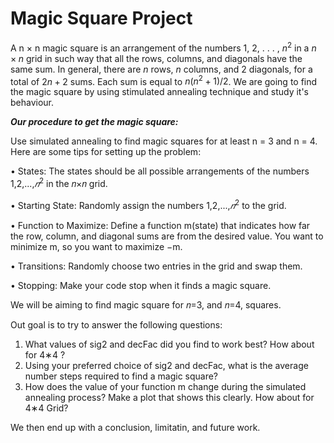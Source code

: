 # Magic Square Project
A n × n magic square is an arrangement of the numbers 1, 2, . . . , $n^2$ in a $n × n$ grid in such way
that all the rows, columns, and diagonals have the same sum.
In general, there are $n$ rows, $n$ columns, and
2 diagonals, for a total of $2n + 2$ sums. Each sum is equal to $n(n^2+1)/2$. 
We are going to find the magic square by using stimulated annealing technique and study it's behaviour.

***Our procedure to get the magic square:***

Use simulated annealing to find magic squares for at least n = 3 and n = 4. Here are some tips for setting up the problem:

• States: The states should be all possible arrangements of the numbers  1,2,...,$𝑛^2$  in the  𝑛×𝑛  grid.

• Starting State: Randomly assign the numbers  1,2,...,$𝑛^2$  to the grid.

• Function to Maximize: Define a function m(state) that indicates how far the row, column, and diagonal sums are from the desired value. You want to minimize m, so you want to maximize −m.

• Transitions: Randomly choose two entries in the grid and swap them.

• Stopping: Make your code stop when it finds a magic square.

We will be aiming to find magic square for 𝑛=3, and 𝑛=4, squares.

Out goal is to try to answer the following questions:

1) What values of sig2 and decFac did you find to work best? How about for  4∗4 ?
2) Using your preferred choice of sig2 and decFac, what is the average number steps required to find a magic square?
3) How does the value of your function m change during the simulated annealing process? Make a plot that shows this clearly. How about for  4∗4  Grid?

We then end up with a conclusion, limitatin, and future work. 
